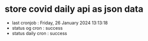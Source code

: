 # store covid daily api as json data

- last cronjob : Friday, 26 January 2024 13:13:18
- status og cron : success
- status daily cron : success
      
      
